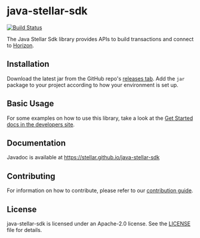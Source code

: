 # java-stellar-sdk

[![Build Status](https://travis-ci.org/stellar/java-stellar-sdk.svg)](https://travis-ci.org/stellar/java-stellar-sdk)

The Java Stellar Sdk library provides APIs to build transactions and connect to [Horizon](https://github.com/stellar/horizon).

## Installation

Download the latest jar from the GitHub repo's [releases tab](https://github.com/stellar/java-stellar-sdk/releases). Add the `jar` package to your project according to how your environment is set up.

## Basic Usage
For some examples on how to use this library, take a look at the [Get Started docs in the developers site](https://www.stellar.org/developers/guides/get-started/create-account.html).

## Documentation
Javadoc is available at https://stellar.github.io/java-stellar-sdk

## Contributing
For information on how to contribute, please refer to our [contribution guide](https://github.com/stellar/java-stellar-sdk/blob/master/CONTRIBUTING.md).

## License
java-stellar-sdk is licensed under an Apache-2.0 license. See the [LICENSE](https://github.com/stellar/java-stellar-sdk/blob/master/LICENSE) file for details.
